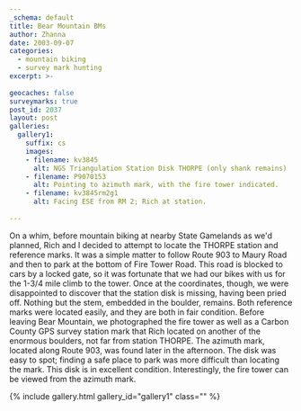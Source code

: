 ```yaml
---
_schema: default
title: Bear Mountain BMs
author: Zhanna
date: 2003-09-07
categories:
  - mountain biking
  - survey mark hunting
excerpt: >- 
  
geocaches: false
surveymarks: true
post_id: 2037
layout: post  
galleries:
  gallery1:
    suffix: cs
    images:
    - filename: kv3845
      alt: NGS Triangulation Station Disk THORPE (only shank remains)    
    - filename: P9070153
      alt: Pointing to azimuth mark, with the fire tower indicated.
    - filename: kv3845rm2g1
      alt: Facing ESE from RM 2; Rich at station.          
      
---
```


On a whim, before mountain biking at nearby State Gamelands as we'd planned, Rich and I decided to attempt to locate the THORPE station and reference marks. It was a simple matter to follow Route 903 to Maury Road and then to park at the bottom of Fire Tower Road. This road is blocked to cars by a locked gate, so it was fortunate that we had our bikes with us for the 1-3/4 mile climb to the tower. Once at the coordinates, though, we were disappointed to discover that the station disk is missing, having been pried off. Nothing but the stem, embedded in the boulder, remains. Both reference marks were located easily, and they are both in fair condition. Before leaving Bear Mountain, we photographed the fire tower as well as a Carbon County GPS survey station mark that Rich located on another of the enormous boulders, not far from station THORPE. The azimuth mark, located along Route 903, was found later in the afternoon. The disk was easy to spot; finding a safe place to park was more difficult than locating the mark. This disk is in excellent condition. Interestingly, the fire tower can be viewed from the azimuth mark.

{% include gallery.html gallery_id="gallery1" class="" %}